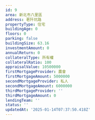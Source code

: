 ```yaml
---
id: 9
area: 新北市八里區
address: 荖阡坑路
propertyType: 住宅
buildingAge: 0
floors: 0
parking: false
buildingSize: 63.16
investmentAmount: 0
annualReturn: 0
collateralType: 所有權
collateralRatio: 100
appraisalValue: 10500000
firstMortgageProvider: 農會
firstMortgageAmount: 5000000
secondMortgageProvider: 私人
secondMortgageAmount: 6000000
thirdMortgageProvider: ''
thirdMortgageAmount: 0
lendingTeam: ''
status: ''
updatedAt: '2025-01-14T07:37:50.418Z'
---
```


